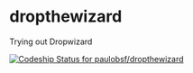 dropthewizard
=============

Trying out Dropwizard

[ ![Codeship Status for paulobsf/dropthewizard](https://codeship.com/projects/1cf75bd0-5f62-0132-7abe-7eb424531d0a/status)](https://codeship.com/projects/51517)
